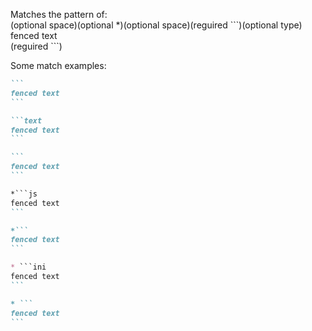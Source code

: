 Matches the pattern of:  
\(optional space\)\(optional \*\)\(optional space\)\(reguired \`\`\`\)\(optional type\)  
fenced text  
\(reguired \`\`\`\)

Some match examples:

````markdown
```  
fenced text  
```

```text  
fenced text  
```

```  
fenced text  
```

*```js  
fenced text  
```

*```  
fenced text  
```

* ```ini  
fenced text  
```

* ```  
fenced text  
```
````  